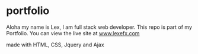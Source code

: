 # portfolio
Aloha my name is Lex,
I am full stack web developer. 
This repo is part of my Portfolio. 
You can view the live site at www.lexefx.com

made with HTML, CSS, Jquery and Ajax
